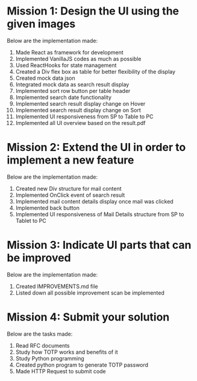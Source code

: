 # Mission 1: Design the UI using the given images

Below are the implementation made:

 1. Made React as framework for development
 2. Implemented VanillaJS codes as much as possible
 3. Used ReactHooks for state management
 4. Created a Div flex box as table for better flexibility of the display
 5. Created mock data json
 6. Integrated mock data as search result display
 7. Implemented sort row button per table header
 8. Implemented search date functionality
 9. Implemented search result display change on Hover
 10. Implemented search result display change on Sort
 11. Implemented UI responsiveness from SP to Table to PC 
 12. Implemented all UI overview based on the result.pdf

# Mission 2: Extend the UI in order to implement a new feature

Below are the implementation made:

 1. Created new Div structure for mail content
 2. Implemented OnClick event of search result
 3. Implemented mail content details display once mail was clicked
 4. Implemented back button
 5. Implemented UI responsiveness of Mail Details structure from SP to Tablet to PC

# Mission 3: Indicate UI parts that can be improved

Below are the implementation made:

 1. Created IMPROVEMENTS.md file
 2. Listed down all possible improvement scan be implemented

# Mission 4: Submit your solution

Below are the tasks made:

 1. Read RFC documents
 2. Study how TOTP works and benefits of it
 3. Study Python programming
 4. Created python program to generate TOTP password
 5. Made HTTP Request to submit code

